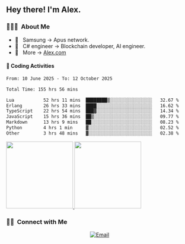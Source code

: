 

<h2> Hey there! I'm Alex.</h2>

<h3> 👨🏻‍💻 &nbsp;About Me </h3>

- 🤔 &nbsp; Samsung -> Apus network.
- 🌱 &nbsp; C# engineer -> Blockchain developer, AI engineer.
- 🔗 &nbsp; More -> [Alex.com](https://alex-yang.netlify.app/)




#### 🔨 Coding Activities



<!--START_SECTION:waka-->

```txt
From: 10 June 2025 - To: 12 October 2025

Total Time: 155 hrs 56 mins

Lua           52 hrs 11 mins  ████████▒░░░░░░░░░░░░░░░░   32.67 %
Erlang        26 hrs 33 mins  ████░░░░░░░░░░░░░░░░░░░░░   16.62 %
TypeScript    22 hrs 54 mins  ███▓░░░░░░░░░░░░░░░░░░░░░   14.34 %
JavaScript    15 hrs 36 mins  ██▒░░░░░░░░░░░░░░░░░░░░░░   09.77 %
Markdown      13 hrs 9 mins   ██░░░░░░░░░░░░░░░░░░░░░░░   08.23 %
Python        4 hrs 1 min     ▓░░░░░░░░░░░░░░░░░░░░░░░░   02.52 %
Other         3 hrs 48 mins   ▓░░░░░░░░░░░░░░░░░░░░░░░░   02.38 %
```

<!--END_SECTION:waka-->
<a href="https://github.com/Alex-wuhu">
  <img height="180em" src="https://github-readme-stats.vercel.app/api?username=Alex-wuhu&theme=buefy&show_icons=true" />
  <img height="180em" src="https://github-readme-stats.vercel.app/api/top-langs/?username=Alex-wuhu&theme=buefy&layout=compact" />
</a>


<h3> 🤝🏻 &nbsp;Connect with Me </h3>

<p align="center">
<a href="yanglongwei06@gmail.com"><img alt="Email" src="https://img.shields.io/badge/Email-yanglongwei06@gmail.com-blue?style=flat-square&logo=gmail"></a>
</p>
